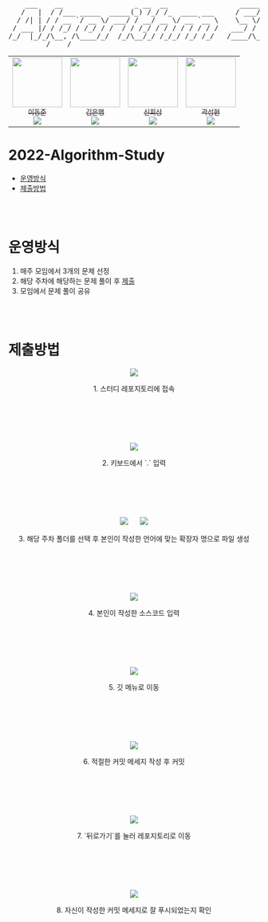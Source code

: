 <pre>
    ___    __                 _ __  __                 _____ __            __     
   /   |  / /___ _____  _____(_) /_/ /_  ____ ___     / ___// /___  ______/ /_  __
  / /| | / / __ `/ __ \/ ___/ / __/ __ \/ __ `__ \    \__ \/ __/ / / / __  / / / /
 / ___ |/ / /_/ / /_/ / /  / / /_/ / / / / / / / /   ___/ / /_/ /_/ / /_/ / /_/ / 
/_/  |_/_/\__, /\____/_/  /_/\__/_/ /_/_/ /_/ /_/   /____/\__/\__,_/\__,_/\__, /  
         /____/                                                          /____/   
</pre>
<!-- 출처 : "http://patorjk.com/software/taag/#p=display&f=Small%20Slant&t=Algorithm%20Study" -->


<!----------------------->
<!-- 프로필_진척도_영역 -->
<!----------------------->

<table>
  <tr>
    <td align="center"><a href="https://github.com/Ldj-git"><img src="https://avatars.githubusercontent.com/u/68588092?v=4" width="100px;" alt=""/><br /><sub>이동준<br><img src="https://us-central1-progress-markdown.cloudfunctions.net/progress/0" /></sub></a><br /></td>
    <td align="center"><a href="https://github.com/kimbank"><img src="https://avatars.githubusercontent.com/u/87305109?v=4" width="100px;" alt=""/><br /><sub>김은행<br><img src="https://us-central1-progress-markdown.cloudfunctions.net/progress/0" /></sub></a><br /></td>
    <td align="center"><a href="https://github.com/RealKunse"><img src="https://avatars.githubusercontent.com/u/51011193?v=4" width="100px;" alt=""/><br /><sub>신희상<br><img src="https://us-central1-progress-markdown.cloudfunctions.net/progress/0" /></sub></a><br /></td>
    <td align="center"><a href="https://github.com/kwarksh"><img src="https://avatars.githubusercontent.com/u/68470454?v=4" width="100px;" alt=""/><br /><sub>곽성현<br><img src="https://us-central1-progress-markdown.cloudfunctions.net/progress/0" /></sub></a><br /></td>
  </tr>
</table>




<!---------->
<!-- 목차 -->
<!---------->

# 2022-Algorithm-Study

- [운영방식](#운영방식)
- [제출방법](#제출방법)

<br/><br/>




# 운영방식

1. 매주 모임에서 3개의 문제 선정
2. 해당 주차에 해당하는 문제 풀이 후 [제출](#제출방법)
3. 모임에서 문제 풀이 공유

<br/><br/>





# 제출방법

<p align="center">
    <img src="https://github.com/GDSCINHA/2022-Algorithm-Study/blob/main/이미지/1.png">
</p>
<div align=center>
1. 스터디 레포지토리에 접속
</div>
<br/><br/><br/><br/><br/>


<p align="center">
    <img src="https://github.com/GDSCINHA/2022-Algorithm-Study/blob/main/이미지/2.png">
</p>
<div align=center>
2. 키보드에서 `.` 입력
</div>
<br/><br/><br/><br/><br/>


<p align="center">
    <img src="https://github.com/GDSCINHA/2022-Algorithm-Study/blob/main/이미지/3.png">&nbsp&nbsp&nbsp&nbsp&nbsp
    <img src="https://github.com/GDSCINHA/2022-Algorithm-Study/blob/main/이미지/4.png">
</p>
<div align=center>
3. 해당 주차 폴더를 선택 후 본인이 작성한 언어에 맞는 확장자 명으로 파일 생성
</div>
<br/><br/><br/><br/><br/>


<p align="center">
    <img src="https://github.com/GDSCINHA/2022-Algorithm-Study/blob/main/이미지/5.png">
</p>
<div align=center>
4. 본인이 작성한 소스코드 입력
</div>
<br/><br/><br/><br/><br/>


<p align="center">
    <img src="https://github.com/GDSCINHA/2022-Algorithm-Study/blob/main/이미지/6.png">
</p>
<div align=center>
5. 깃 메뉴로 이동
</div>
<br/><br/><br/><br/><br/>


<p align="center">
    <img src="https://github.com/GDSCINHA/2022-Algorithm-Study/blob/main/이미지/7.png">
</p>
<div align=center>
6. 적절한 커밋 메세지 작성 후 커밋
</div>
<br/><br/><br/><br/><br/>



<p align="center">
    <img src="https://github.com/GDSCINHA/2022-Algorithm-Study/blob/main/이미지/8.png">
</p>
<div align=center>
7. `뒤로가기`를 눌러 레포지토리로 이동
</div>
<br/><br/><br/><br/><br/>



<p align="center">
    <img src="https://github.com/GDSCINHA/2022-Algorithm-Study/blob/main/이미지/9.png">
</p>
<div align=center>
8. 자신이 작성한 커밋 메세지로 잘 푸시되었는지 확인
</div>
<br/><br/><br/><br/><br/>


<!-- 디자인 참고 : "https://github.com/ellynhan/challenge100-codingtest-study/edit/master/README.md" -->
<!-- 프로그래스 바 : "https://github.com/gepser/markdown-progress" -->
